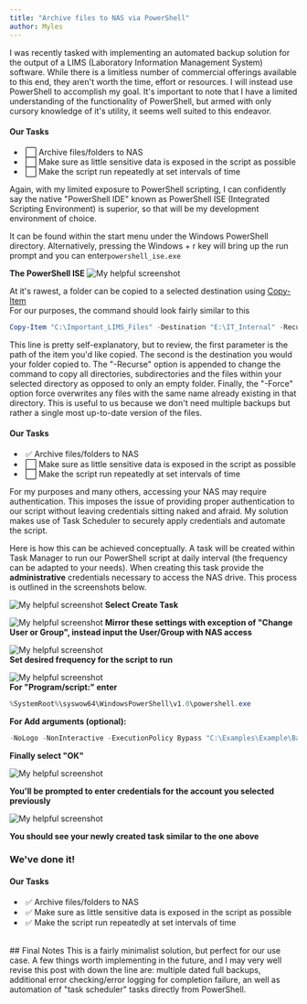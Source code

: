 ```yaml
---
title: "Archive files to NAS via PowerShell"
author: Myles
---
```



I was recently tasked with implementing an automated backup solution for the output of a LIMS (Laboratory Information Management System) software. While there is a limitless number of commercial offerings available to this end, they aren't worth the time, effort or resources. I will instead use PowerShell to accomplish my goal. It's important to note that I have a limited understanding of the functionality of PowerShell, but armed with only cursory knowledge of it's utility, it seems well suited to this endeavor.


#### **Our Tasks**
<ul>
<li>&nbsp;⬜️ Archive files/folders to NAS</li>
<li>&nbsp;⬜️ Make sure as little sensitive data is exposed in the script as possible  </li>
<li>&nbsp;⬜️ Make the script run repeatedly at set intervals of time</li>
</ul>

Again, with my limited exposure to PowerShell scripting, I can confidently say the native "PowerShell IDE" known as PowerShell ISE (Integrated Scripting Environment) is superior, so that will be my development environment of choice.

It can be found within the start menu under the Windows PowerShell directory. Alternatively, pressing the Windows + r key will bring up the run prompt and you can enter`powershell_ise.exe`

**The PowerShell ISE**
![My helpful screenshot](\assets\images\post_AutoBackupNAS\PowerShell_IDE.PNG)


At it's rawest, a folder can be copied to a selected destination using [Copy-Item](https://docs.microsoft.com/en-us/powershell/module/microsoft.powershell.management/copy-item?view=powershell-7) <br>For our purposes, the command should look fairly similar to this

```powershell
Copy-Item "C:\Important_LIMS_Files" -Destination "E:\IT_Internal" -Recurse -Force
```

This line is pretty self-explanatory, but to review, the first parameter is the path of the item you'd like copied. The second is the destination you would your folder copied to. The "-Recurse" option is appended to change the command to copy all directories, subdirectories and the files within your selected directory as opposed to only an empty folder. Finally, the "-Force" option force overwrites any files with the same name already existing in that directory. This is useful to us because we don't need multiple backups but rather a single most up-to-date version of the files.


#### **Our Tasks**
<ul>
<li>&nbsp;✅ Archive files/folders to NAS</li>
<li>&nbsp;⬜️ Make sure as little sensitive data is exposed in the script as possible  </li>
<li>&nbsp;⬜️ Make the script run repeatedly at set intervals of time</li>
</ul>

For my purposes and many others, accessing your NAS may require authentication. This imposes the issue of providing proper authentication to our script without leaving credentials sitting naked and afraid. My solution makes use of Task Scheduler to securely apply credentials and automate the script.

Here is how this can be achieved conceptually. A task will be created within Task Manager to run our PowerShell script at daily interval (the frequency can be adapted to your needs). When creating this task provide the  **administrative** credentials necessary to access the NAS drive. This process is outlined in the screenshots below.

![My helpful screenshot](\assets\images\post_AutoBackupNAS\taskscheduler1.PNG)
**Select Create Task**



![My helpful screenshot](\assets\images\post_AutoBackupNAS\taskscheduler2.PNG)
**Mirror these settings with exception of "Change User or Group", instead input the User/Group with NAS access**

![My helpful screenshot](\assets\images\post_AutoBackupNAS\taskscheduler3.PNG)  
**Set desired frequency for the script to run**

![My helpful screenshot](\assets\images\post_AutoBackupNAS\taskscheduler4.PNG)  
**For "Program/script:" enter**
```powershell
%SystemRoot%\syswow64\WindowsPowerShell\v1.0\powershell.exe
```
**For Add arguments (optional):**
```powershell
-NoLogo -NonInteractive -ExecutionPolicy Bypass "C:\Examples\Example\Backup_Script.ps1"
```  
**Finally select "OK"**

![My helpful screenshot](\assets\images\post_AutoBackupNAS\taskscheduler5.PNG)

**You'll be prompted to enter credentials for the account you selected previously**

![My helpful screenshot](\assets\images\post_AutoBackupNAS\taskscheduler6.PNG)

**You should see your newly created task similar to the one above**

### We've done it!
#### **Our Tasks**
<ul>
<li>&nbsp;✅ Archive files/folders to NAS</li>
<li>&nbsp;✅ Make sure as little sensitive data is exposed in the script as possible  </li>
<li>&nbsp;✅ Make the script run repeatedly at set intervals of time</li>
</ul>

<br>
## Final Notes
This is a fairly minimalist solution, but perfect for our use case. A few things worth implementing in the future, and I may very well revise this post with down the line are: multiple dated full backups, additional error checking/error logging for completion failure, an well as automation of "task scheduler" tasks directly from PowerShell.
